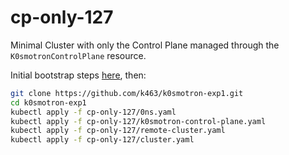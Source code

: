 # cp-only-127

Minimal Cluster with only the Control Plane managed through the
`K0smotronControlPlane` resource.

Initial bootstrap steps [here](../README.md), then:

``` sh
git clone https://github.com/k463/k0smotron-exp1.git
cd k0smotron-exp1
kubectl apply -f cp-only-127/0ns.yaml
kubectl apply -f cp-only-127/k0smotron-control-plane.yaml
kubectl apply -f cp-only-127/remote-cluster.yaml
kubectl apply -f cp-only-127/cluster.yaml
```
